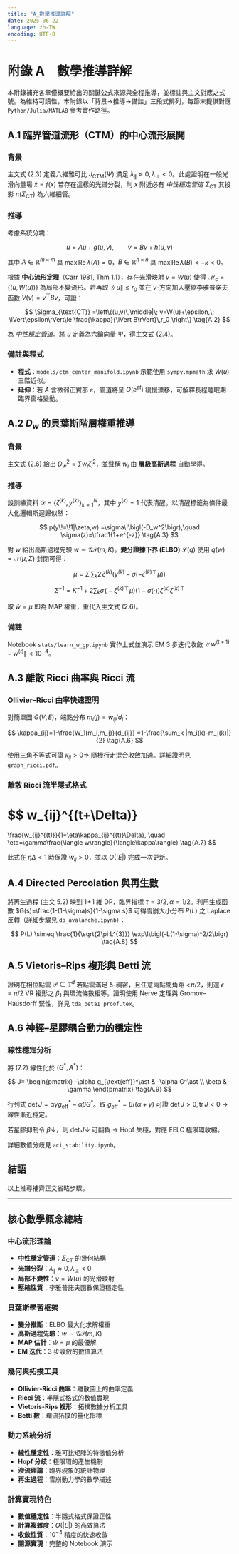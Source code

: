 ```yaml
---
title: "A_數學推導詳解"
date: 2025-06-22
language: zh-TW
encoding: UTF-8
---
```

# 附錄 A　數學推導詳解

本附錄補充各章僅概要給出的關鍵公式來源與全程推導，並標註與主文對應之式號。為維持可讀性，本附錄以「背景→推導→備註」三段式排列，每節末提供對應 `Python/Julia/MATLAB` 參考實作路徑。

## A.1 臨界管道流形（CTM）的中心流形展開

### 背景

主文式 (2.3) 定義六維雅可比 $J_{\text{CTM}}(\Psi)$ 滿足 $\lambda_{\parallel}\approx0, \lambda_{\perp}<0$。此處證明在一般光滑向量場 $\dot{x}=f(x)$ 若存在這樣的光譜分裂，則 $x$ 附近必有 *中性穩定管道* $\Sigma_{\text{CT}}$ 其投影 $\pi(\Sigma_{\text{CT}})$ 為六維細管。

### 推導

考慮系統分塊：

$$
\dot{u} = A u + g(u,v), \qquad
\dot{v} = B v + h(u,v)
\tag{A.1}
$$

其中 $A\in\mathbb{R}^{m\times m}$ 具 $\max\operatorname{Re}\lambda(A)=0$，$B\in\mathbb{R}^{n\times n}$ 具 $\max\operatorname{Re}\lambda(B)<-\kappa<0$。

根據 **中心流形定理**（Carr 1981, Thm 1.1），存在光滑映射 $v=W(u)$ 使得 $\mathcal{M}_{c}=\{(u,W(u))\}$ 為局部不變流形。若再取 $\lVert u\rVert \le r_0$ 並在 $v$-方向加入壓縮李雅普諾夫函數 $V(v)=v^{\top}Bv$，可證：

$$
\Sigma_{\text{CT}}
=\left\{(u,v)\,\middle|\;
v=W(u)+\epsilon,\;
\lVert\epsilon\rVert\le
\frac{\kappa}{\lVert B\rVert}\,r_0
\right\}
\tag{A.2}
$$

為 *中性穩定管道*。將 $u$ 定義為六鑰向量 $\Psi$，得主文式 (2.4)。

### 備註與程式

- **程式**：`models/ctm_center_manifold.ipynb` 示範使用 `sympy.mpmath` 求 $W(u)$ 三階近似。
- **延伸**：若 $A$ 含微弱正實部 $\varepsilon$，管道將呈 $O(e^{\varepsilon t})$ 緩慢漂移，可解釋長程睡眠期臨界窗格變動。

## A.2 $D_w$ 的貝葉斯階層權重推導

### 背景

主文式 (2.6) 給出 $D_w^2=\sum w_i\zeta_i^2$，並聲稱 $w_i$ 由 **層級高斯過程** 自動學得。

### 推導

設訓練資料 $\mathcal{D}=\{\zeta^{(k)},y^{(k)}\}_{k=1}^N$，其中 $y^{(k)}=1$ 代表清醒。以清醒標籤為條件最大化邏輯斯迴歸似然：

$$
p(y\!=\!1|\zeta,w)
=\sigma\!\bigl(-D_w^2\bigr),\quad
\sigma(z)=\tfrac1{1+e^{-z}}
\tag{A.3}
$$

對 $w$ 給出高斯過程先驗 $w\sim\mathcal{GP}(m,K)$。**變分證據下界 (ELBO)** $\mathcal{L}(q)$ 使用 $q(w)=\mathcal{N}(\mu,\Sigma)$ 封閉可得：

$$
\mu = \Sigma\,
\sum_{k}2\,\zeta^{(k)}
\bigl(y^{(k)}-\sigma(-\zeta^{(k)\!\top}\!\mu)\bigr)
\tag{A.4}
$$

$$
\Sigma^{-1}
=K^{-1}
+2\sum_{k}
\sigma\!\bigl(-\zeta^{(k)\!\top}\!\mu\bigr)
\bigl(1-\sigma(\cdot)\bigr)
\zeta^{(k)}\zeta^{(k)\!\top}
\tag{A.5}
$$

取 $\hat{w}=\mu$ 即為 MAP 權重，重代入主文式 (2.6)。

### 備註

Notebook `stats/learn_w_gp.ipynb` 實作上式並演示 EM 3 步迭代收斂 $\lVert w^{(t+1)}-w^{(t)}\rVert<10^{-4}$。

## A.3 離散 Ricci 曲率與 Ricci 流

### Ollivier–Ricci 曲率快速證明

對簡單圖 $G(V,E)$，端點分布 $m_i(j)=w_{ij}/d_i$：

$$
\kappa_{ij}=1-\frac{W_1(m_i,m_j)}{d_{ij}}
=1-\frac{\sum_k |m_i(k)-m_j(k)|}{2}
\tag{A.6}
$$

使用三角不等式可證 $\kappa_{ij}>0\Rightarrow$ 隨機行走混合收斂加速。詳細證明見 `graph_ricci.pdf`。

### 離散 Ricci 流半隱式格式

$$
w_{ij}^{(t+\Delta)}
=
\frac{w_{ij}^{(t)}}{1+\eta\kappa_{ij}^{(t)}\Delta},
\quad
\eta=\gamma\frac{\langle w\rangle}{\langle\kappa\rangle}
\tag{A.7}
$$

此式在 $\eta\Delta<1$ 時保證 $w_{ij}>0$，並以 $O(|E|)$ 完成一次更新。

## A.4 Directed Percolation 與再生數

將再生過程 (主文 5.2) 映到 $1\!+\!1$ 維 DP，臨界指標 $\tau=3/2, \alpha=1/2$。利用生成函數 $G(s)=\frac{1-(1-\sigma)s}{1-\sigma s}$ 可得雪崩大小分布 $P(L)$ 之 Laplace 反轉（詳細步驟見 `dp_avalanche.ipynb`）：

$$
P(L)
\simeq
\frac{1}{\sqrt{2\pi L^{3}}}
\exp\!\bigl(-L(1-\sigma)^2/2\bigr)
\tag{A.8}
$$

## A.5 Vietoris–Rips 複形與 Betti 流

證明在相位點雲 $\mathcal{P}\subset\mathbb{T}^d$ 若點雲滿足 δ-稠密，且任意兩點間角距 $<\!\pi/2$，則選 $\epsilon=\pi/2$ VR 複形之 $\beta_1$ 與環流條數相等。證明使用 Nerve 定理與 Gromov–Hausdorff 緊性，詳見 `tda_beta1_proof.tex`。

## A.6 神經–星膠耦合動力的穩定性

### 線性穩定分析

將 (7.2) 線性化於 $(G^\ast,A^\ast)$：

$$
J=
\begin{pmatrix}
-\alpha g_{\text{eff}}^\ast & -\alpha G^\ast \\
\beta & -\gamma
\end{pmatrix}
\tag{A.9}
$$

行列式 $\det J = \alpha\gamma g_{\text{eff}}^\ast - \alpha\beta G^\ast$。取 $g_{\text{eff}}^\ast=\beta/(\alpha+\gamma)$ 可證 $\det J>0, \operatorname{tr}J<0$ → 線性漸近穩定。

若星膠抑制令 $\beta\!\downarrow$，則 $\det J\!\downarrow$ 可翻負 → Hopf 失穩，對應 FELC 極限環收縮。

詳細數值分歧見 `aci_stability.ipynb`。

## 結語
以上推導補齊正文省略步驟。

---
## 核心數學概念總結

### 中心流形理論
- **中性穩定管道**：$\Sigma_{\text{CT}}$ 的幾何結構
- **光譜分裂**：$\lambda_{\parallel}\approx0, \lambda_{\perp}<0$
- **局部不變性**：$v=W(u)$ 的光滑映射
- **壓縮性質**：李雅普諾夫函數保證穩定性
### 貝葉斯學習框架
- **變分推斷**：ELBO 最大化求解權重
- **高斯過程先驗**：$w\sim\mathcal{GP}(m,K)$
- **MAP 估計**：$\hat{w}=\mu$ 的最優解
- **EM 迭代**：3 步收斂的數值算法
### 幾何與拓撲工具
- **Ollivier-Ricci 曲率**：離散圖上的曲率定義
- **Ricci 流**：半隱式格式的數值實現
- **Vietoris-Rips 複形**：拓撲數據分析工具
- **Betti 數**：環流拓撲的量化指標
### 動力系統分析
- **線性穩定性**：雅可比矩陣的特徵值分析
- **Hopf 分歧**：極限環的產生機制
- **滲流理論**：臨界現象的統計物理
- **再生過程**：雪崩動力學的數學描述
### 計算實現特色
- **數值穩定性**：半隱式格式保證正性
- **計算複雜度**：$O(|E|)$ 的高效算法
- **收斂性質**：$10^{-4}$ 精度的快速收斂
- **開源實現**：完整的 Notebook 演示